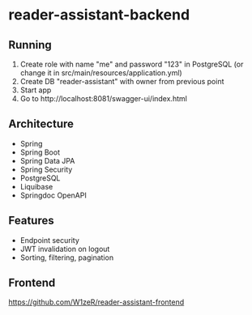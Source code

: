 # reader-assistant-backend

## Running

1. Create role with name "me" and password "123" in PostgreSQL (or change it in src/main/resources/application.yml)
2. Create DB "reader-assistant" with owner from previous point
3. Start app
4. Go to http://localhost:8081/swagger-ui/index.html

## Architecture

- Spring
- Spring Boot
- Spring Data JPA
- Spring Security
- PostgreSQL
- Liquibase
- Springdoc OpenAPI

## Features

- Endpoint security
- JWT invalidation on logout
- Sorting, filtering, pagination

## Frontend

https://github.com/W1zeR/reader-assistant-frontend
